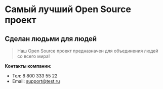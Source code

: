 # Самый лучший Open Source проект

## Сделан людьми для людей

> Наш Open Source проект предназначен для объединения людей со всего мира!

**Контакты компании:**
* Тел: 8 800 333 55 22
* Email: support@test.ru
